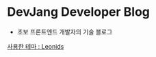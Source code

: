 # DevJang Developer Blog

* 초보 프론트엔드 개발자의 기술 블로그

[사용한 테마 : Leonids](http://renyuanz.github.io/leonids)
